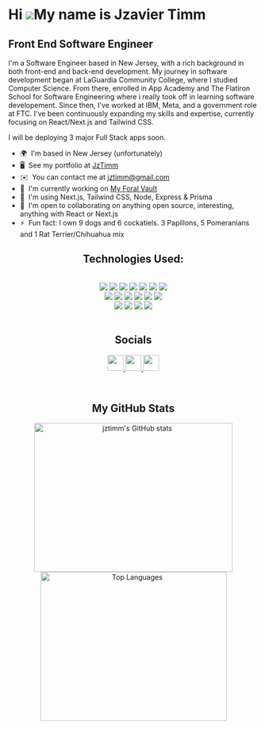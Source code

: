 Hi ![](https://user-images.githubusercontent.com/18350557/176309783-0785949b-9127-417c-8b55-ab5a4333674e.gif)My name is Jzavier Timm
====================================================================================================================================

Front End Software Engineer
-----------------

I'm a Software Engineer based in New Jersey, with a rich background in both front-end and back-end development. My journey in software development began at LaGuardia Community College, where I studied Computer Science. From there, enrolled in App Academy and The Flatiron School for Software Engineering where i really took off in learning software developement. Since then, I've worked at IBM, Meta, and a government role at FTC. I've been continuously expanding my skills and expertise, currently focusing on React/Next.js and Tailwind CSS.

I will be deploying 3 major Full Stack apps soon.

* 🌍  I'm based in New Jersey (unfortunately)
* 🖥️  See my portfolio at [JzTimm](http://www.jztimm.com)
* ✉️  You can contact me at [jztimm@gmail.com](mailto:jztimm@gmail.com)
* 🚀  I'm currently working on [My Foral Vault]([https://](https://flora-vault.vercel.app))
* 🧠  I'm using Next.js, Tailwind CSS, Node, Express & Prisma
* 🤝  I'm open to collaborating on anything open source, interesting, anything with React or Next.js
* ⚡  Fun fact: I own 9 dogs and 6 cockatiels. 3 Papillons, 5 Pomeranians and 1 Rat Terrier/Chihuahua mix

<div align="center">
  
##  Technologies Used: 

<br/>
  <img src="https://img.shields.io/badge/TypeScript-007ACC?style=for-the-badge&logo=typescript&logoColor=white" />
  <img src="https://img.shields.io/badge/JavaScript-323330?style=for-the-badge&logo=javascript&logoColor=F7DF1E" /> 
  <img src="https://img.shields.io/badge/Next-black?style=for-the-badge&logo=next.js&logoColor=white)"/>
  <img src="https://img.shields.io/badge/React-20232A?style=for-the-badge&logo=react&logoColor=61DAFB" />
  <img src="https://img.shields.io/badge/HTML5-E34F26?style=for-the-badge&logo=html5&logoColor=white" />
  <img src="https://img.shields.io/badge/CSS3-1572B6?style=for-the-badge&logo=css3&logoColor=white" /> 
  <img src="https://img.shields.io/badge/tailwindcss-%2338B2AC.svg?style=for-the-badge&logo=tailwind-css&logoColor=white"/>
<br/>
  <img src="https://img.shields.io/badge/node.js-6DA55F?style=for-the-badge&logo=node.js&logoColor=white" />
  <img src="https://img.shields.io/badge/express.js-%23404d59.svg?style=for-the-badge&logo=express&logoColor=%2361DAFB"/>
 <img src="https://img.shields.io/badge/postgres-%23316192.svg?style=for-the-badge&logo=postgresql&logoColor=white"/>

  <img src="https://img.shields.io/badge/Visual%20Studio%20Code-0078d7.svg?style=for-the-badge&logo=visual-studio-code&logoColor=white" /> 
  <img src="https://img.shields.io/badge/-mocha-%238D6748?style=for-the-badge&logo=mocha&logoColor=white" />
  <img src="https://img.shields.io/badge/chai-A30701?style=for-the-badge&logo=chai&logoColor=white" />
<br/>
<img src="https://img.shields.io/badge/figma-%23F24E1E.svg?style=for-the-badge&logo=figma&logoColor=white"/>
<img src="https://img.shields.io/badge/Canva-%2300C4CC.svg?style=for-the-badge&logo=Canva&logoColor=white"/>
  <img src="https://img.shields.io/badge/Heroku-430098?style=for-the-badge&logo=heroku&logoColor=white" />
<img src="https://img.shields.io/badge/vercel-%23000000.svg?style=for-the-badge&logo=vercel&logoColor=white"/>

<br/>
<br/>

## Socials

<p>
  <a href="https://www.github.com/jztimm" target="_blank" rel="noreferrer">
    <picture>
      <source media="(prefers-color-scheme: dark)" srcset="https://raw.githubusercontent.com/danielcranney/readme-generator/main/public/icons/socials/github-dark.svg" />
      <source media="(prefers-color-scheme: light)" srcset="https://raw.githubusercontent.com/danielcranney/readme-generator/main/public/icons/socials/github.svg" />
      <img src="https://raw.githubusercontent.com/danielcranney/readme-generator/main/public/icons/socials/github.svg" width="32" height="32" />
    </picture>
  </a>
  
  <a href="https://www.linkedin.com/in/jztimm/" target="_blank" rel="noreferrer">
    <picture>
      <source media="(prefers-color-scheme: dark)" srcset="https://raw.githubusercontent.com/danielcranney/readme-generator/main/public/icons/socials/linkedin-dark.svg" />
      <source media="(prefers-color-scheme: light)" srcset="https://raw.githubusercontent.com/danielcranney/readme-generator/main/public/icons/socials/linkedin.svg" />
        <img src="https://raw.githubusercontent.com/danielcranney/readme-generator/main/public/icons/socials/linkedin.svg" width="32" height="32" /
    </picture>
  </a>
  
  <a href="http://www.medium.com/@jztimm" target="_blank" rel="noreferrer">
    <picture>
      <source media="(prefers-color-scheme: dark)" srcset="https://raw.githubusercontent.com/danielcranney/readme-generator/main/public/icons/socials/medium-dark.svg" />
      <source media="(prefers-color-scheme: light)" srcset="https://raw.githubusercontent.com/danielcranney/readme-generator/main/public/icons/socials/medium.svg" />
      <img src="https://raw.githubusercontent.com/danielcranney/readme-generator/main/public/icons/socials/medium.svg" width="32" height="32" />
    </picture>
  </a>
</p>

<br/>

## My GitHub Stats

<div>
  <a href="http://www.github.com/jztimm">
    <img height="300px" width="400" src="https://github-readme-stats.vercel.app/api?username=jztimm&show_icons=true&hide=&count_private=true&title_color=0891b2&text_color=ffffff&icon_color=3382ed&bg_color=1c1917&hide_border=true&show_icons=true" alt="jztimm's GitHub stats" />
  </a>

  <a href="https://github.com/jztimm">
    <img height="300px" width="375" src="https://github-readme-stats.vercel.app/api/top-langs/?username=jztimm&layout=compact&langs_count=4&title_color=0891b2&text_color=ffffff&icon_color=3382ed&bg_color=1c1917&hide_border=true&locale=en&custom_title=Top%20%Languages" alt="Top Languages" />
  </a>
</div>

</div>
